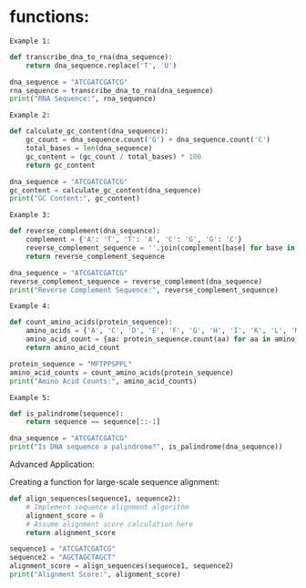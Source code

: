 # functions:

```Example 1:```
```python
def transcribe_dna_to_rna(dna_sequence):
    return dna_sequence.replace('T', 'U')

dna_sequence = "ATCGATCGATCG"
rna_sequence = transcribe_dna_to_rna(dna_sequence)
print("RNA Sequence:", rna_sequence)
```
```Example 2:```
```python
def calculate_gc_content(dna_sequence):
    gc_count = dna_sequence.count('G') + dna_sequence.count('C')
    total_bases = len(dna_sequence)
    gc_content = (gc_count / total_bases) * 100
    return gc_content

dna_sequence = "ATCGATCGATCG"
gc_content = calculate_gc_content(dna_sequence)
print("GC Content:", gc_content)
```
```Example 3:```
```python
def reverse_complement(dna_sequence):
    complement = {'A': 'T', 'T': 'A', 'C': 'G', 'G': 'C'}
    reverse_complement_sequence = ''.join(complement[base] for base in reversed(dna_sequence))
    return reverse_complement_sequence

dna_sequence = "ATCGATCGATCG"
reverse_complement_sequence = reverse_complement(dna_sequence)
print("Reverse Complement Sequence:", reverse_complement_sequence)
```
```Example 4:```
```python
def count_amino_acids(protein_sequence):
    amino_acids = {'A', 'C', 'D', 'E', 'F', 'G', 'H', 'I', 'K', 'L', 'M', 'N', 'P', 'Q', 'R', 'S', 'T', 'V', 'W', 'Y'}
    amino_acid_count = {aa: protein_sequence.count(aa) for aa in amino_acids}
    return amino_acid_count

protein_sequence = "MFTPPSPPL"
amino_acid_counts = count_amino_acids(protein_sequence)
print("Amino Acid Counts:", amino_acid_counts)
```
```Example 5:```
```python
def is_palindrome(sequence):
    return sequence == sequence[::-1]

dna_sequence = "ATCGATCGATCG"
print("Is DNA sequence a palindrome?", is_palindrome(dna_sequence))
```
Advanced Application:

Creating a function for large-scale sequence alignment:
```python
def align_sequences(sequence1, sequence2):
    # Implement sequence alignment algorithm
    alignment_score = 0
    # Assume alignment score calculation here
    return alignment_score

sequence1 = "ATCGATCGATCG"
sequence2 = "AGCTAGCTAGCT"
alignment_score = align_sequences(sequence1, sequence2)
print("Alignment Score:", alignment_score)
```
